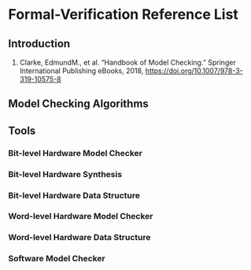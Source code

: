 # Formal-Verification Reference List

## Introduction

1. Clarke, EdmundM., et al. “Handbook of Model Checking.” Springer International Publishing eBooks, 2018, https://doi.org/10.1007/978-3-319-10575-8

## Model Checking Algorithms

## Tools
### Bit-level Hardware Model Checker

### Bit-level Hardware Synthesis

### Bit-level Hardware Data Structure

### Word-level Hardware Model Checker

### Word-level Hardware Data Structure

### Software Model Checker
